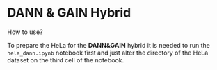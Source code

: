 # DANN & GAIN Hybrid

How to use?

To prepare the HeLa for the **DANN&GAIN** hybrid it is needed to run the `hela_dann.ipynb` notebook first and just alter the directory of the HeLa dataset on the third cell of the notebook.

